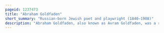 ```yaml
---
pageid: 1237473
title: "Abraham Goldfaden"
short_summary: "Russian-born Jewish poet and playwright (1840–1908)"
description: "Abraham Goldfaden, also known as Avram Goldfaden, was a russian-born jewish Poet, Playwright, Stage Director and Actor in yiddish and Hebrew Languages and Author of some 40 Plays. Goldfaden is considered the Father of modern jewish Theatre."
---
```

